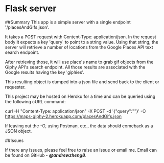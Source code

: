 # Flask server

##Summary
This app is a simple server with a single endpoint '/placesAndGifs.json'.

It takes a POST request with Content-Type: application/json. In the request body it expects a key 'query' to point to a string value. Using that string, the server will retrieve a number of locations from the Google Places API text search endpoint.

After retrieving those, it will use place's name to grab gif objects from the Giphy API's search endpoint. All those results are associated with the Google results having the key 'giphies'.

This resulting object is dumped into a json file and send back to the client or requester.

This project may be hosted on Heroku for a time and can be queried using the following cURL command:

curl -H "Content-Type: application/json" -X POST -d '{"query":"<Your Query Here>"}' -O https://maps-giphy-2.herokuapp.com/placesAndGifs.json

If leaving out the -O, using Postman, etc., the data should comeback as a JSON object.

##Issues

If there any issues, please feel free to raise an issue or email me. Email can be found on GitHub - **_@andrewzheng8_**.
